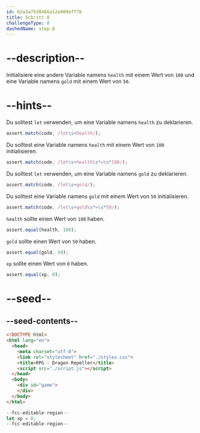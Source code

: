 ```yaml
---
id: 62a3a75d8466a12e009eff76
title: Schritt 8
challengeType: 0
dashedName: step-8
---
```


# --description--

Initialisiere eine andere Variable namens `health` mit einem Wert von `100` und eine Variable namens `gold` mit einem Wert von `50`.

# --hints--

Du solltest `let` verwenden, um eine Variable namens `health` zu deklarieren.

```js
assert.match(code, /let\s+health/);
```

Du solltest eine Variable namens `health` mit einem Wert von `100` initialisieren.

```js
assert.match(code, /let\s+health\s*=\s*100/);
```

Du solltest `let` verwenden, um eine Variable namens `gold` zu deklarieren.

```js
assert.match(code, /let\s+gold/);
```

Du solltest eine Variable namens `gold` mit einem Wert von `50` initialisieren.

```js
assert.match(code, /let\s+gold\s*=\s*50/);
```

`health` sollte einen Wert von `100` haben.

```js
assert.equal(health, 100);
```

`gold` sollte einen Wert von `50` haben.

```js
assert.equal(gold, 50);
```

`xp` sollte einen Wert von `0` haben.

```js
assert.equal(xp, 0);
```

# --seed--

## --seed-contents--

```html
<!DOCTYPE html>
<html lang="en">
  <head>
    <meta charset="utf-8">
    <link rel="stylesheet" href="./styles.css">
    <title>RPG - Dragon Repeller</title>
    <script src="./script.js"></script>
  </head>
  <body>
    <div id="game">
    </div>
  </body>
</html>
```

```js
--fcc-editable-region--
let xp = 0;
--fcc-editable-region--
```

